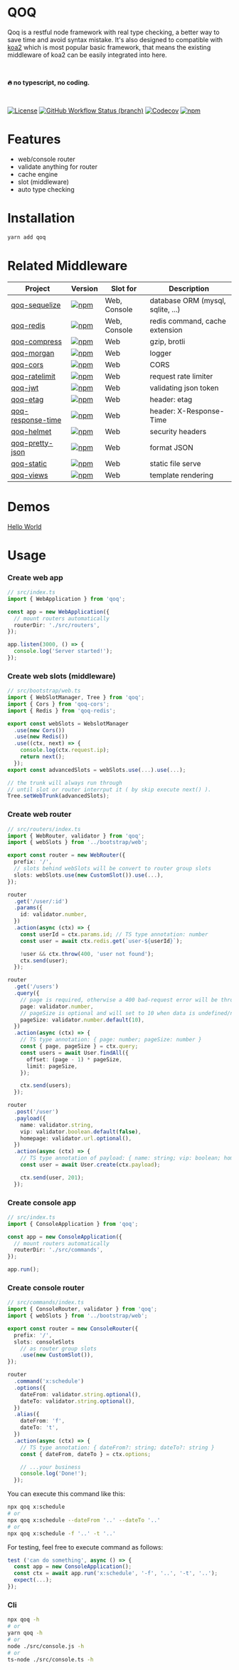 # QOQ
Qoq is a restful node framework with real type checking, a better way to save time and avoid syntax mistake. It's also designed to compatible with [koa2](https://github.com/koajs/koa) which is most popular basic framework, that means the existing middleware of koa2 can be easily integrated into here.

<br>

**🔥 no typescript, no coding.**

<br>

[![License](https://img.shields.io/github/license/qoq-ts/qoq)](https://github.com/qoq-ts/qoq/blob/master/LICENSE)
[![GitHub Workflow Status (branch)](https://img.shields.io/github/workflow/status/qoq-ts/qoq/CI/master)](https://github.com/qoq-ts/qoq/actions)
[![Codecov](https://img.shields.io/codecov/c/github/qoq-ts/qoq)](https://codecov.io/gh/qoq-ts/qoq)
[![npm](https://img.shields.io/npm/v/qoq)](https://www.npmjs.com/package/qoq)

# Features

* web/console router
* validate anything for router
* cache engine
* slot (middleware)
* auto type checking

# Installation

```bash
yarn add qoq
```

# Related Middleware
| Project | Version | Slot for | Description |
| ------- | ------- | ------ | ------ |
| [qoq-sequelize](https://github.com/qoq-ts/qoq-sequelize) | [![npm](https://img.shields.io/npm/v/qoq-sequelize)](https://www.npmjs.com/package/qoq-sequelize) | Web, Console | database ORM (mysql, sqlite, ...) |
| [qoq-redis](https://github.com/qoq-ts/qoq-redis) | [![npm](https://img.shields.io/npm/v/qoq-redis)](https://www.npmjs.com/package/qoq-redis) | Web, Console | redis command, cache extension |
| [qoq-compress](https://github.com/qoq-ts/qoq-compress) | [![npm](https://img.shields.io/npm/v/qoq-compress)](https://www.npmjs.com/package/qoq-compress) | Web | gzip, brotli |
| [qoq-morgan](https://github.com/qoq-ts/qoq-morgan) | [![npm](https://img.shields.io/npm/v/qoq-morgan)](https://www.npmjs.com/package/qoq-morgan) | Web | logger |
| [qoq-cors](https://github.com/qoq-ts/qoq-cors) | [![npm](https://img.shields.io/npm/v/qoq-cors)](https://www.npmjs.com/package/qoq-cors) | Web | CORS |
| [qoq-ratelimit](https://github.com/qoq-ts/qoq-ratelimit) | [![npm](https://img.shields.io/npm/v/qoq-ratelimit)](https://www.npmjs.com/package/qoq-ratelimit) | Web | request rate limiter |
| [qoq-jwt](https://github.com/qoq-ts/qoq-jwt) | [![npm](https://img.shields.io/npm/v/qoq-jwt)](https://www.npmjs.com/package/qoq-jwt) | Web | validating json token |
| [qoq-etag](https://github.com/qoq-ts/qoq-etag) | [![npm](https://img.shields.io/npm/v/qoq-etag)](https://www.npmjs.com/package/qoq-etag) | Web | header: etag |
| [qoq-response-time](https://github.com/qoq-ts/qoq-response-time) | [![npm](https://img.shields.io/npm/v/qoq-response-time)](https://www.npmjs.com/package/qoq-response-time) | Web | header: X-Response-Time |
| [qoq-helmet](https://github.com/qoq-ts/qoq-helmet) | [![npm](https://img.shields.io/npm/v/qoq-helmet)](https://www.npmjs.com/package/qoq-helmet) | Web | security headers |
| [qoq-pretty-json](https://github.com/qoq-ts/qoq-pretty-json) | [![npm](https://img.shields.io/npm/v/qoq-pretty-json)](https://www.npmjs.com/package/qoq-pretty-json) | Web | format JSON |
| [qoq-static](https://github.com/qoq-ts/qoq-static) | [![npm](https://img.shields.io/npm/v/qoq-static)](https://www.npmjs.com/package/qoq-static) | Web | static file serve |
| [qoq-views](https://github.com/qoq-ts/qoq-views) | [![npm](https://img.shields.io/npm/v/qoq-views)](https://www.npmjs.com/package/qoq-views) | Web | template rendering |


# Demos
[Hello World](https://github.com/qoq-ts/demo-qoq-hello-world)

# Usage
### Create web app
```typescript
// src/index.ts
import { WebApplication } from 'qoq';

const app = new WebApplication({
  // mount routers automatically
  routerDir: './src/routers',
});

app.listen(3000, () => {
  console.log('Server started!');
});
```
### Create web slots (middleware)
```typescript
// src/bootstrap/web.ts
import { WebSlotManager, Tree } from 'qoq';
import { Cors } from 'qoq-cors';
import { Redis } from 'qoq-redis';

export const webSlots = WebslotManager
  .use(new Cors())
  .use(new Redis())
  .use((ctx, next) => {
    console.log(ctx.request.ip);
    return next();
  });
export const advancedSlots = webSlots.use(...).use(...);

// the trunk will always run through
// until slot or router interrput it ( by skip execute next() ).
Tree.setWebTrunk(advancedSlots);
```
### Create web router
```typescript
// src/routers/index.ts
import { WebRouter, validator } from 'qoq';
import { webSlots } from '../bootstrap/web';

export const router = new WebRouter({
  prefix: '/',
  // slots behind webSlots will be convert to router group slots
  slots: webSlots.use(new CustomSlot()).use(...),
});

router
  .get('/user/:id')
  .params({
    id: validator.number,
  })
  .action(async (ctx) => {
    const userId = ctx.params.id; // TS type annotation: number
    const user = await ctx.redis.get(`user-${userId}`);

    !user && ctx.throw(400, 'user not found');
    ctx.send(user);
  });

router
  .get('/users')
  .query({
    // page is required, otherwise a 400 bad-request error will be thrown.
    page: validator.number,
    // pageSize is optional and will set to 10 when data is undefined/null.
    pageSize: validator.number.default(10),
  })
  .action(async (ctx) => {
    // TS type annotation: { page: number; pageSize: number }
    const { page, pageSize } = ctx.query;
    const users = await User.findAll({
      offset: (page - 1) * pageSize,
      limit: pageSize,
    });

    ctx.send(users);
  });

router
  .post('/user')
  .payload({
    name: validator.string,
    vip: validator.boolean.default(false),
    homepage: validator.url.optional(),
  })
  .action(async (ctx) => {
    // TS type annotation of payload: { name: string; vip: boolean; homepage?: string }
    const user = await User.create(ctx.payload);

    ctx.send(user, 201);
  });
```

### Create console app
```typescript
// src/index.ts
import { ConsoleApplication } from 'qoq';

const app = new ConsoleApplication({
  // mount routers automatically
  routerDir: './src/commands',
});

app.run();
```

### Create console router
```typescript
// src/commands/index.ts
import { ConsoleRouter, validator } from 'qoq';
import { webSlots } from '../bootstrap/web';

export const router = new ConsoleRouter({
  prefix: '/',
  slots: consoleSlots
    // as router group slots
    .use(new CustomSlot()),
});

router
  .command('x:schedule')
  .options({
    dateFrom: validator.string.optional(),
    dateTo: validator.string.optional(),
  })
  .alias({
    dateFrom: 'f',
    dateTo: 't',
  })
  .action(async (ctx) => {
    // TS type annotation: { dateFrom?: string; dateTo?: string }
    const { dateFrom, dateTo } = ctx.options;

    // ...your business
    console.log('Done!');
  });
```
You can execute this command like this:
```bash
npx qoq x:schedule
# or
npx qoq x:schedule --dateFrom '..' --dateTo '..'
# or
npx qoq x:schedule -f '..' -t '..'
```
For testing, feel free to execute command as follows:
```typescript
test ('can do something', async () => {
  const app = new ConsoleApplication();
  const ctx = await app.run('x:schedule', '-f', '..', '-t', '..');
  expect(...);
});
```

### Cli
```bash
npx qoq -h
# or
yarn qoq -h
# or
node ./src/console.js -h
# or
ts-node ./src/console.ts -h
```
